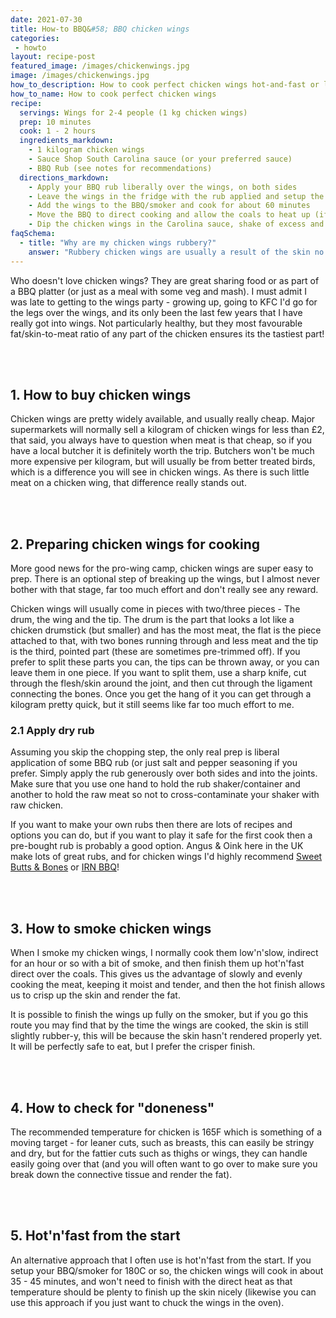 ```yaml
---
date: 2021-07-30
title: How-to BBQ&#58; BBQ chicken wings
categories:
 - howto
layout: recipe-post
featured_image: /images/chickenwings.jpg
image: /images/chickenwings.jpg
how_to_description: How to cook perfect chicken wings hot-and-fast or low and slow!
how_to_name: How to cook perfect chicken wings
recipe:
  servings: Wings for 2-4 people (1 kg chicken wings)
  prep: 10 minutes
  cook: 1 - 2 hours
  ingredients_markdown:
    - 1 kilogram chicken wings
    - Sauce Shop South Carolina sauce (or your preferred sauce)
    - BBQ Rub (see notes for recommendations)
  directions_markdown:
    - Apply your BBQ rub liberally over the wings, on both sides
    - Leave the wings in the fridge with the rub applied and setup the BBQ/smoker for indirect cooking at 110C/225F and add a chunk of wood
    - Add the wings to the BBQ/smoker and cook for about 60 minutes
    - Move the BBQ to direct cooking and allow the coals to heat up (if using a bullet smoker you can just remove the middle section and lay the grill above the coal at the bottom)
    - Dip the chicken wings in the Carolina sauce, shake of excess and then cook directly above the hot coals, turning regularly, until the skin is crisp and the internal temperature is at least 165F
faqSchema:
  - title: "Why are my chicken wings rubbery?"
    answer: "Rubbery chicken wings are usually a result of the skin no rendering enough. If you cook your wings low'n'slow, as they are small cuts of meat, the meat maybe cooked before the fat has rendered and the skin crsiped. If your skins look rubbery, finish the wings on a high heat quickly (directly over coals is the best option)."
---
```


Who doesn't love chicken wings? They are great sharing food or as part of a BBQ platter (or just as a meal with some veg and mash). I must admit I was late to getting to the wings party - growing up, going to KFC I'd go for the legs over the wings, and its only been the last few years that I have really got into wings. Not particularly healthy, but they most favourable fat/skin-to-meat ratio of any part of the chicken ensures its the tastiest part!

<br>
<br>

## 1. How to buy chicken wings
Chicken wings are pretty widely available, and usually really cheap. Major supermarkets will normally sell a kilogram of chicken wings for less than £2, that said, you always have to question when meat is that cheap, so if you have a local butcher it is definitely worth the trip. Butchers won't be much more expensive per kilogram, but will usually be from better treated birds, which is a difference you will see in chicken wings. As there is such little meat on a chicken wing, that difference really stands out.

<br>
<br>

## 2. Preparing chicken wings for cooking
More good news for the pro-wing camp, chicken wings are super easy to prep. There is an optional step of breaking up the wings, but I almost never bother with that stage, far too much effort and don't really see any reward.

Chicken wings will usually come in pieces with two/three pieces - The drum, the wing and the tip. The drum is the part that looks a lot like a chicken drumstick (but smaller) and has the most meat, the flat is the piece attached to that, with two bones running through and less meat and the tip is the third, pointed part (these are sometimes pre-trimmed off). If you prefer to split these parts you can, the tips can be thrown away, or you can leave them in one piece. If you want to split them, use a sharp knife, cut through the flesh/skin around the joint, and then cut through the ligament connecting the bones. Once you get the hang of it you can get through a kilogram pretty quick, but it still seems like far too much effort to me.

### 2.1 Apply dry rub
Assuming you skip the chopping step, the only real prep is liberal application of some BBQ rub (or just salt and pepper seasoning if you prefer. Simply apply the rub generously over both sides and into the joints. Make sure that you use one hand to hold the rub shaker/container and another to hold the raw meat so not to cross-contaminate your shaker with raw chicken.

If you want to make your own rubs then there are lots of recipes and options you can do, but if you want to play it safe for the first cook then a pre-bought rub is probably a good option. Angus & Oink here in the UK make lots of great rubs, and for chicken wings I'd highly recommend <a href="https://angusandoink.com/collections/bbq-rubs-injections/products/sweet-bones-butts-bbq-rub?utm_source=robbishfood" target="_blank">Sweet Butts & Bones</a> or <a href="https://angusandoink.com/collections/bbq-rubs-injections/products/irn-bru-bbq-rub?utm_source=robbishfood" target="_blank">IRN BBQ</a>!

<br>
<br>

## 3. How to smoke chicken wings
When I smoke my chicken wings, I normally cook them low'n'slow, indirect for an hour or so with a bit of smoke, and then finish them up hot'n'fast direct over the coals. This gives us the advantage of slowly and evenly cooking the meat, keeping it moist and tender, and then the hot finish allows us to crisp up the skin and render the fat.

It is possible to finish the wings up fully on the smoker, but if you go this route you may find that by the time the wings are cooked, the skin is still slightly rubber-y, this will be because the skin hasn't rendered properly yet. It will be perfectly safe to eat, but I prefer the crisper finish.

<br>
<br>

## 4. How to check for "doneness"
The recommended temperature for chicken is 165F which is something of a moving target - for leaner cuts, such as breasts, this can easily be stringy and dry, but for the fattier cuts such as thighs or wings, they can handle easily going over that (and you will often want to go over to make sure you break down the connective tissue and render the fat).

<br>
<br>

## 5. Hot'n'fast from the start
An alternative approach that I often use is hot'n'fast from the start. If you setup your BBQ/smoker for 180C or so, the chicken wings will cook in about 35 - 45 minutes, and won't need to finish with the direct heat as that temperature should be plenty to finish up the skin nicely (likewise you can use this approach if you just want to chuck the wings in the oven).

<br>
<br>
